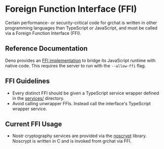 # Foreign Function Interface (FFI)

Certain performance- or security-critical code for grchat is written in other programming languages than TypeScript or JavaScript, and must be called via a Foreign Function Interface (FFI).

## Reference Documentation

Deno provides an [FFI implementation](https://docs.deno.com/runtime/fundamentals/ffi/) to bridge its JavaScript runtime with native code. This requires the server to run with the `--allow-ffi` flag.

## FFI Guidelines

- Every distinct FFI should be given a TypeScript service wrapper defined in the [services/](../services) directory.
- Avoid calling unwrapper FFIs. Instead call the interface's TypeScript wrapper service.

## Current FFI Usage

- Nostr cryptography services are provided via the [noscrypt](www.vaughnnugent.com/resources/software/modules/noscrypt) library. Noscrypt is written in C and is invoked from grchat via FFI.
